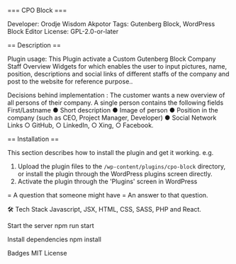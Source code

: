 === CPO Block ===

Developer:         Orodje Wisdom Akpotor
Tags:              Gutenberg Block, WordPress Block Editor
License:           GPL-2.0-or-later


== Description ==

Plugin usage: This Plugin activate a Custom Gutenberg Block Company Staff Overview Widgets for which enables the user to input pictures, name, position, descriptions and social links of different staffs of the company and post to the website for reference purpose..

Decisions behind implementation : The customer wants a new overview of all persons of their company. A single person contains the following fields First/Lastname ● Short description ● Image of person ● Position in the company (such as CEO, Project Manager, Developer) ● Social Network Links ○ GitHub, ○ LinkedIn, ○ Xing, ○ Facebook.

== Installation ==

This section describes how to install the plugin and get it working.
e.g.
1. Upload the plugin files to the `/wp-content/plugins/cpo-block` directory, or install the plugin through the WordPress plugins screen directly.
2. Activate the plugin through the 'Plugins' screen in WordPress


= A question that someone might have =
An answer to that question.


🛠 Tech Stack
Javascript, JSX, HTML, CSS, SASS, PHP and React.


Start the server
npm run start

Install dependencies
npm install

Badges
MIT License

